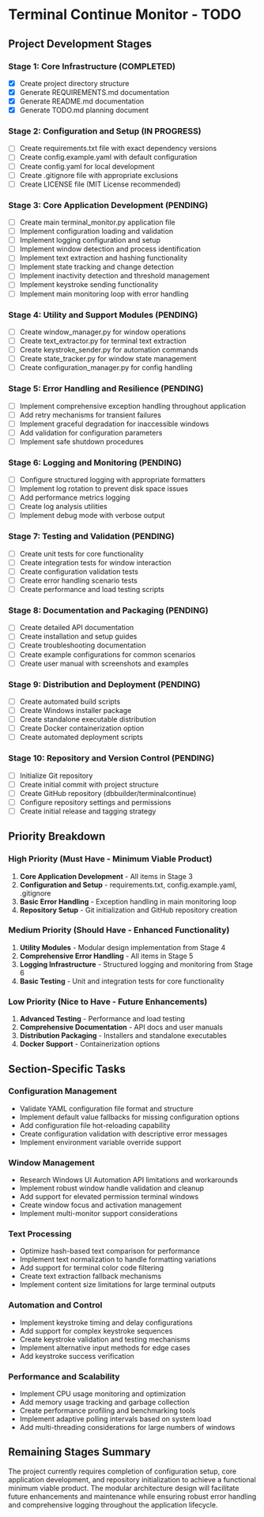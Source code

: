 # Terminal Continue Monitor - TODO

## Project Development Stages

### Stage 1: Core Infrastructure (COMPLETED)
- [x] Create project directory structure
- [x] Generate REQUIREMENTS.md documentation
- [x] Generate README.md documentation
- [x] Generate TODO.md planning document

### Stage 2: Configuration and Setup (IN PROGRESS)
- [ ] Create requirements.txt file with exact dependency versions
- [ ] Create config.example.yaml with default configuration
- [ ] Create config.yaml for local development
- [ ] Create .gitignore file with appropriate exclusions
- [ ] Create LICENSE file (MIT License recommended)

### Stage 3: Core Application Development (PENDING)
- [ ] Create main terminal_monitor.py application file
- [ ] Implement configuration loading and validation
- [ ] Implement logging configuration and setup
- [ ] Implement window detection and process identification
- [ ] Implement text extraction and hashing functionality
- [ ] Implement state tracking and change detection
- [ ] Implement inactivity detection and threshold management
- [ ] Implement keystroke sending functionality
- [ ] Implement main monitoring loop with error handling

### Stage 4: Utility and Support Modules (PENDING)
- [ ] Create window_manager.py for window operations
- [ ] Create text_extractor.py for terminal text extraction
- [ ] Create keystroke_sender.py for automation commands
- [ ] Create state_tracker.py for window state management
- [ ] Create configuration_manager.py for config handling

### Stage 5: Error Handling and Resilience (PENDING)
- [ ] Implement comprehensive exception handling throughout application
- [ ] Add retry mechanisms for transient failures
- [ ] Implement graceful degradation for inaccessible windows
- [ ] Add validation for configuration parameters
- [ ] Implement safe shutdown procedures

### Stage 6: Logging and Monitoring (PENDING)
- [ ] Configure structured logging with appropriate formatters
- [ ] Implement log rotation to prevent disk space issues
- [ ] Add performance metrics logging
- [ ] Create log analysis utilities
- [ ] Implement debug mode with verbose output

### Stage 7: Testing and Validation (PENDING)
- [ ] Create unit tests for core functionality
- [ ] Create integration tests for window interaction
- [ ] Create configuration validation tests
- [ ] Create error handling scenario tests
- [ ] Create performance and load testing scripts

### Stage 8: Documentation and Packaging (PENDING)
- [ ] Create detailed API documentation
- [ ] Create installation and setup guides
- [ ] Create troubleshooting documentation
- [ ] Create example configurations for common scenarios
- [ ] Create user manual with screenshots and examples

### Stage 9: Distribution and Deployment (PENDING)
- [ ] Create automated build scripts
- [ ] Create Windows installer package
- [ ] Create standalone executable distribution
- [ ] Create Docker containerization option
- [ ] Create automated deployment scripts

### Stage 10: Repository and Version Control (PENDING)
- [ ] Initialize Git repository
- [ ] Create initial commit with project structure
- [ ] Create GitHub repository (dbbuilder/terminalcontinue)
- [ ] Configure repository settings and permissions
- [ ] Create initial release and tagging strategy

## Priority Breakdown

### High Priority (Must Have - Minimum Viable Product)
1. **Core Application Development** - All items in Stage 3
2. **Configuration and Setup** - requirements.txt, config.example.yaml, .gitignore
3. **Basic Error Handling** - Exception handling in main monitoring loop
4. **Repository Setup** - Git initialization and GitHub repository creation

### Medium Priority (Should Have - Enhanced Functionality)
1. **Utility Modules** - Modular design implementation from Stage 4
2. **Comprehensive Error Handling** - All items in Stage 5
3. **Logging Infrastructure** - Structured logging and monitoring from Stage 6
4. **Basic Testing** - Unit and integration tests for core functionality

### Low Priority (Nice to Have - Future Enhancements)
1. **Advanced Testing** - Performance and load testing
2. **Comprehensive Documentation** - API docs and user manuals
3. **Distribution Packaging** - Installers and standalone executables
4. **Docker Support** - Containerization options

## Section-Specific Tasks

### Configuration Management
- Validate YAML configuration file format and structure
- Implement default value fallbacks for missing configuration options
- Add configuration file hot-reloading capability
- Create configuration validation with descriptive error messages
- Implement environment variable override support

### Window Management
- Research Windows UI Automation API limitations and workarounds
- Implement robust window handle validation and cleanup
- Add support for elevated permission terminal windows
- Create window focus and activation management
- Implement multi-monitor support considerations

### Text Processing
- Optimize hash-based text comparison for performance
- Implement text normalization to handle formatting variations
- Add support for terminal color code filtering
- Create text extraction fallback mechanisms
- Implement content size limitations for large terminal outputs

### Automation and Control
- Implement keystroke timing and delay configurations
- Add support for complex keystroke sequences
- Create keystroke validation and testing mechanisms
- Implement alternative input methods for edge cases
- Add keystroke success verification

### Performance and Scalability
- Implement CPU usage monitoring and optimization
- Add memory usage tracking and garbage collection
- Create performance profiling and benchmarking tools
- Implement adaptive polling intervals based on system load
- Add multi-threading considerations for large numbers of windows

## Remaining Stages Summary

The project currently requires completion of configuration setup, core application development, and repository initialization to achieve a functional minimum viable product. The modular architecture design will facilitate future enhancements and maintenance while ensuring robust error handling and comprehensive logging throughout the application lifecycle.
